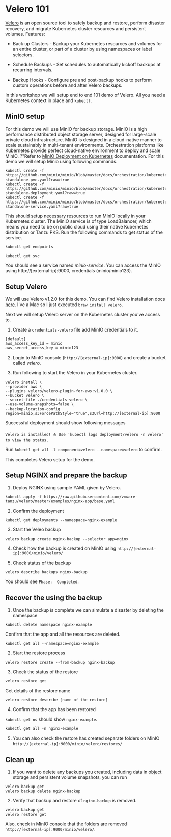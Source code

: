 # Velero 101
[Velero](https://velero.io/) is an open source tool to safely backup and restore, perform disaster recovery, and migrate Kubernetes cluster resources and persistent volumes.
Features:
* Back up Clusters - Backup your Kubernetes resources and volumes for an entire cluster, or part of a cluster by using namespaces or label selectors.

* Schedule Backups - Set schedules to automatically kickoff backups at recurring intervals.

* Backup Hooks - Configure pre and post-backup hooks to perform custom operations before and after Velero backups.

In this workshop we will setup end to end 101 demo of Velero.
All you need a Kubernetes context in place and `kubectl`.

## MinIO setup
For this demo we will use MinIO for backup storage.
MinIO is a high performance distributed object storage server, designed for large-scale private cloud infrastructure. MinIO is designed in a cloud-native manner to scale sustainably in multi-tenant environments. Orchestration platforms like Kubernetes provide perfect cloud-native environment to deploy and scale MinIO.
?"Refer to [MinIO Deployment on Kubernetes](https://docs.min.io/docs/deploy-minio-on-kubernetes.html) documentation.
For this demo we will setup Minio using following commands.

~~~~
kubectl create -f https://github.com/minio/minio/blob/master/docs/orchestration/kubernetes/minio-standalone-pvc.yaml?raw=true
kubectl create -f https://github.com/minio/minio/blob/master/docs/orchestration/kubernetes/minio-standalone-deployment.yaml?raw=true
kubectl create -f https://github.com/minio/minio/blob/master/docs/orchestration/kubernetes/minio-standalone-service.yaml?raw=true
~~~~

This should setup necessary resources to run MinIO locally in your Kubernetes cluster.
The MinIO service is of type LoadBalancer, which means you need to be on public cloud using their native Kubernetes distribution or
Tanzu PKS.
Run the following commands to get status of the service.

~~~~
kubectl get endpoints

kubectl get svc
~~~~

You should see a service named *minio-service*.
You can access the MinIO using http://[external-ip]:9000, credentials (minio/minio123).

## Setup Velero
We will use Velero v1.2.0 for this demo.
You can find Velero installation docs [here](https://velero.io/docs/v1.2.0/basic-install/).
I've a Mac so I just executed `brew install velero`.

Next we will setup Velero server on the Kubernetes cluster you've access to.
1. Create a `credentials-velero` file add MinIO credentials to it.
~~~~
[default]
aws_access_key_id = minio
aws_secret_access_key = minio123
~~~~

2. Login to MinIO console (`http://[external-ip]:9000`) and create a bucket called *velero*.

3. Run following to start the Velero in your Kubernetes cluster.

~~~~
velero install \
--provider aws \
--plugins velero/velero-plugin-for-aws:v1.0.0 \
--bucket velero \
--secret-file ./credentials-velero \
--use-volume-snapshots=false \
--backup-location-config region=minio,s3ForcePathStyle="true",s3Url=http://[external-ip]:9000
~~~~

Successful deployment should show following messages

`Velero is installed! ⛵ Use 'kubectl logs deployment/velero -n velero' to view the status.`

Run `kubectl get all -l component=velero --namespace=velero` to confirm.

This completes Velero setup for the demo.

## Setup NGINX and prepare the backup
1. Deploy NGINX using sample YAML given by Velero.

`kubectl apply -f https://raw.githubusercontent.com/vmware-tanzu/velero/master/examples/nginx-app/base.yaml`

2. Confirm the deployment

`kubectl get deployments --namespace=nginx-example`

3. Start the Veleo backup

`velero backup create nginx-backup --selector app=nginx`

4. Check how the backup is created on MinIO using `http://[external-ip]:9000/minio/velero/`

5. Check status of the backup

`velero describe backups nginx-backup`

You should see `Phase:  Completed`.

## Recover the using the backup
1. Once the backup is complete we can simulate a disaster by deleting the namespace

`kubectl delete namespace nginx-example`

Confirm that the app and all the resources are deleted.

`kubectl get all --namespace=nginx-example`

2. Start the restore process

`velero restore create --from-backup nginx-backup`

3. Check the status of the restore

`velero restore get`

Get details of the restore name

`velero restore describe [name of the restore]`

4. Confirm that the app has been restored

`kubectl get ns` should show `nginx-example`.

`kubectl get all -n nginx-example`

5. You can also check the restore has created separate folders on MinIO `http://[external-ip]:9000/minio/velero/restores/`

## Clean up
1. If you want to delete any backups you created, including data in object storage and persistent volume snapshots, you can run

~~~~
velero backup get
velero backup delete nginx-backup
~~~~

2. Verify that backup and restore of `nginx-backup` is removed.

~~~~
velero backup get
velero restore get
~~~~

Also, check in MinIO console that the folders are removed `http://[external-ip]:9000/minio/velero/`.
